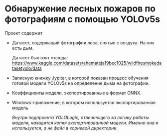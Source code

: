 # Обнаружение лесных пожаров по фотографиям с помощью YOLOv5s
Проект содержит 
- Датасет, содержащий фотографии леса, снятые с воздуха. На них есть дым.

  Датасет был взят отсюда: https://www.kaggle.com/datasets/ahemateja19bec1025/wildfiresmokedatasetyolo/data
  
- Записную книжку Jypiter, в которой показан процесс обучения готовой модели YOLOv5s на определение дыма на фотографии.
- Коэффициенты модели, экспортированные в формат ONNX.
- Windows-приложение, в котором используется экспортированная модель

  *Внутри подпроекта YOLOLogic, отвечающего за логику работы модели, находится копия экспортированной модели. Именно она и используется, а не файл в корневой директории.*